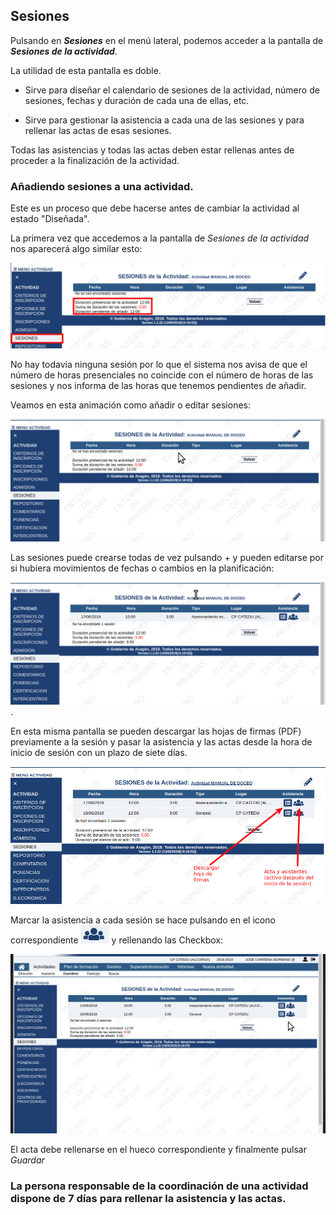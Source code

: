 ## Sesiones

Pulsando en _**Sesiones**_ en el menú lateral, podemos acceder a la pantalla de **_Sesiones de la actividad_**.

La utilidad de esta pantalla es doble.

* Sirve para diseñar el calendario de sesiones de la actividad, número de sesiones, fechas y duración de cada una de ellas, etc.

* Sirve para gestionar la asistencia a cada una de las sesiones y para rellenar las actas de esas sesiones.

Todas las asistencias y todas las actas deben estar rellenas antes de proceder a la finalización de la actividad.

### Añadiendo sesiones a una actividad.

Este es un proceso que debe hacerse antes de cambiar la actividad al estado "Diseñada".

La primera vez que accedemos a la pantalla de _Sesiones de la actividad_ nos aparecerá algo similar esto:

![](https://raw.githubusercontent.com/catedu/manualdoceo/master/assets/seleccion-731.png)

No hay todavía ninguna sesión por lo que el sistema nos avisa de que el número de horas presenciales no coincide con el número de horas de las sesiones y nos informa de las horas que tenemos pendientes de añadir.

Veamos en esta animación como añadir o editar sesiones:

![](https://raw.githubusercontent.com/catedu/manualdoceo/master/assets/peek-13-06-2019-18-01.gif)

Las sesiones puede crearse todas de vez pulsando + y pueden editarse por si hubiera movimientos de fechas o cambios en la planificación:

![](https://raw.githubusercontent.com/catedu/manualdoceo/master/assets/peek-13-06-2019-18-05.gif).

En esta misma pantalla se pueden descargar las hojas de firmas (PDF) previamente a la sesión y pasar la asistencia y las actas desde la hora de inicio de sesión con un plazo de siete días.

![](https://raw.githubusercontent.com/catedu/manualdoceo/master/assets/seleccion-732.png)

Marcar la asistencia a cada sesión se hace pulsando en el icono correspondiente ![](https://raw.githubusercontent.com/catedu/manualdoceo/master/assets/seleccion-791.png) y rellenando las Checkbox:

![](https://raw.githubusercontent.com/catedu/manualdoceo/master/assets/peek-13-06-2019-18-17.gif)

El acta debe rellenarse en el hueco correspondiente y finalmente pulsar _Guardar_

### La persona responsable de la coordinación de una actividad dispone de 7 días para rellenar la asistencia y las actas.
